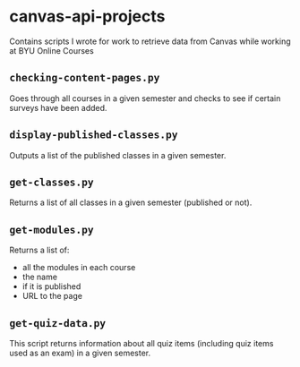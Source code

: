 # canvas-api-projects
Contains scripts I wrote for work to retrieve data from Canvas while working at BYU Online Courses

## `checking-content-pages.py`
Goes through all courses in a given semester and checks to see if certain surveys have been added. 

## `display-published-classes.py`
Outputs a list of the published classes in a given semester.

## `get-classes.py`
Returns a list of all classes in a given semester (published or not).

## `get-modules.py`
Returns a list of:
- all the modules in each course
- the name
- if it is published
- URL to the page 

## `get-quiz-data.py`
This script returns information about all quiz items (including quiz items used as an exam) in a given semester.
